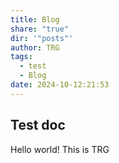```yaml
---
title: Blog
share: "true"
dir: '"posts"'
author: TRG
tags:
  - test
  - Blog
date: 2024-10-12:21:53
---
```


## Test doc
Hello world!
This is TRG

